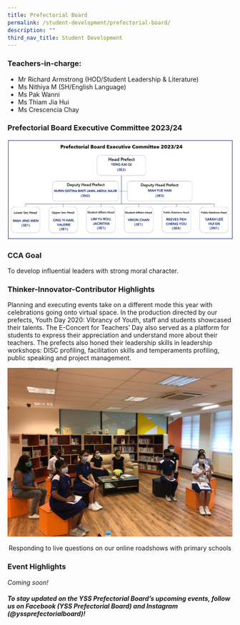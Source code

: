 ```yaml
---
title: Prefectorial Board
permalink: /student-development/prefectorial-board/
description: ""
third_nav_title: Student Development
---
```

### Teachers-in-charge:

* Mr Richard Armstrong (HOD/Student Leadership &amp; Literature)
* Ms Nithiya M (SH/English Language)
* Ms Pak Wanni 
* Ms Thiam Jia Hui
* Ms Crescencia Chay


### Prefectorial Board Executive Committee 2023/24
![](/images/StudDevelopment/PrefectorialBoard/org%20chart%20pbec%202023-2024.png)


### CCA Goal

To develop influential leaders with strong moral character.

### Thinker-Innovator-Contributor Highlights

Planning and executing events take on a different mode this year with celebrations going onto virtual space. In the production directed by our prefects, Youth Day 2020: Vibrancy of Youth, staff and students showcased their talents. The E-Concert for Teachers’ Day also served as a platform for students to express their appreciation and understand more about their teachers. The prefects also honed their leadership skills in leadership workshops: DISC profiling, facilitation skills and temperaments profiling, public speaking and project management.

![](/images/StudDevelopment/PrefectorialBoard/Roadshow-live-session.jpeg)

<div style="text-align:center">Responding to live questions on our online roadshows with primary schools</div>

### Event Highlights

*Coming soon!*



##### *To stay updated on the YSS Prefectorial Board’s upcoming events, follow us on Facebook (YSS Prefectorial Board) and Instagram (@yssprefectorialboard)!*